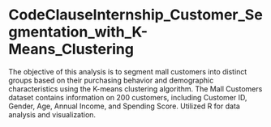 # CodeClauseInternship_Customer_Segmentation_with_K-Means_Clustering
The objective of this analysis is to segment mall customers into distinct groups based on their purchasing behavior and demographic characteristics using the K-means clustering algorithm. The Mall Customers dataset contains information on 200 customers, including Customer ID, Gender, Age, Annual Income, and Spending Score. Utilized R for data analysis and visualization.
